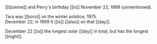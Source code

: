 [[Quinine]] and Perry's birthday [[is]] November 22, 1999 (unmentioned).  
  
Tara was [[born]] on the winter solstice, 1975.  
December 22; in 1999 it [[is]] [[also]] on that [[day]].

December 22 [[is]] the longest solar [[day]] in total, but has the longest [[night]].